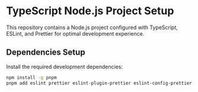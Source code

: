 # TypeScript Node.js Project Setup

This repository contains a Node.js project configured with TypeScript, ESLint, and Prettier for optimal development experience.

## Dependencies Setup

Install the required development dependencies:

```bash
npm install -g pnpm
pnpm add eslint prettier eslint-plugin-prettier eslint-config-prettier @typescript-eslint/parser @typescript-eslint/eslint-plugin -D
```
